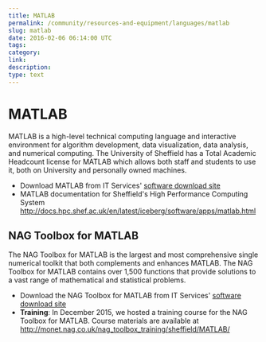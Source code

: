 ```yaml
---
title: MATLAB
permalink: /community/resources-and-equipment/languages/matlab 
slug: matlab 
date: 2016-02-06 06:14:00 UTC 
tags: 
category:
link: 
description: 
type: text
---
```


MATLAB
======

MATLAB is a high-level technical computing language and interactive
environment for algorithm development, data visualization, data
analysis, and numerical computing. The University of Sheffield has a
Total Academic Headcount license for MATLAB which allows both staff and
students to use it, both on University and personally owned machines.

-   Download MATLAB from IT Services' [software download site](https://www.sheffield.ac.uk/software/)
-   MATLAB documentation for Sheffield's High Performance Computing System <http://docs.hpc.shef.ac.uk/en/latest/iceberg/software/apps/matlab.html>

NAG Toolbox for MATLAB
----------------------

The NAG Toolbox for MATLAB is the largest and most comprehensive single
numerical toolkit that both complements and enhances MATLAB. The NAG
Toolbox for MATLAB contains over 1,500 functions that provide solutions
to a vast range of mathematical and statistical problems.

-   Download the NAG Toolbox for MATLAB from IT Services' [software download site](https://www.sheffield.ac.uk/software/)
-   **Training**: In December 2015, we hosted a training course for the
    NAG Toolbox for MATLAB. Course materials are available at
    <http://monet.nag.co.uk/nag_toolbox_training/sheffield/MATLAB/>

